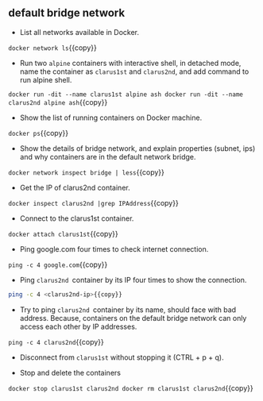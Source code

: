 ## default bridge network

- List all networks available in Docker.

`docker network ls`{{copy}}

- Run two `alpine` containers with interactive shell, in detached mode, name the container as `clarus1st` and `clarus2nd`, and add command to run alpine shell.

`docker run -dit --name clarus1st alpine ash
docker run -dit --name clarus2nd alpine ash`{{copy}}

- Show the list of running containers on Docker machine.

`docker ps`{{copy}}

- Show the details of bridge network, and explain properties (subnet, ips) and why containers are in the default network bridge.

`docker network inspect bridge | less`{{copy}}

- Get the IP of clarus2nd container.

`docker inspect clarus2nd |grep IPAddress`{{copy}}

- Connect to the clarus1st container.

`docker attach clarus1st`{{copy}}

- Ping google.com four times to check internet connection.

`ping -c 4 google.com`{{copy}}

- Ping `clarus2nd `container by its IP four times to show the connection.

```bash
ping -c 4 <clarus2nd-ip>{{copy}}
```

- Try to ping `clarus2nd `container by its name, should face with bad address. Because, containers on the default bridge network can only access each other by IP addresses. 

`ping -c 4 clarus2nd`{{copy}}

- Disconnect from `clarus1st` without stopping it (CTRL + p + q).

- Stop and delete the containers

`
docker stop clarus1st clarus2nd
docker rm clarus1st clarus2nd
`{{copy}}